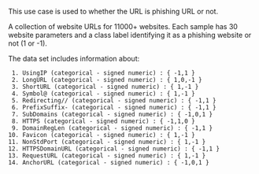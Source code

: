 This use case is used to whether the URL is phishing URL or not.

A collection of website URLs for 11000+ websites. Each sample has 30 website parameters and a class label identifying it as a phishing website or not (1 or -1).

The data set includes information about:

     1. UsingIP (categorical - signed numeric) : { -1,1 }
	 2.	LongURL (categorical - signed numeric) : { 1,0,-1 }
	 3. ShortURL (categorical - signed numeric) : { 1,-1 }
	 4. Symbol@ (categorical - signed numeric) : { 1,-1 }
	 5. Redirecting// (categorical - signed numeric) : { -1,1 }
	 6. PrefixSuffix- (categorical - signed numeric) : { -1,1 }
	 7. SubDomains (categorical - signed numeric) : { -1,0,1 }
	 8. HTTPS (categorical - signed numeric) : { -1,1,0 }
	 9. DomainRegLen (categorical - signed numeric) : { -1,1 }
	10. Favicon (categorical - signed numeric) : { 1,-1 }
	11. NonStdPort (categorical - signed numeric) : { 1,-1 }
	12. HTTPSDomainURL (categorical - signed numeric) : { -1,1 }
	13. RequestURL (categorical - signed numeric) : { 1,-1 }
	14. AnchorURL (categorical - signed numeric) : { -1,0,1 }
